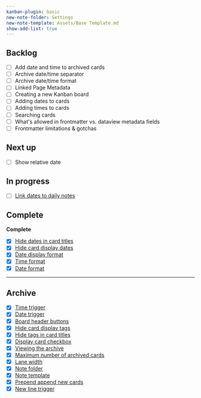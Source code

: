 ```yaml
---
kanban-plugin: basic
new-note-folder: Settings
new-note-template: Assets/Base Template.md
show-add-list: true
---
```


## Backlog

* [ ] Add date and time to archived cards
* [ ] Archive date/time separator
* [ ] Archive date/time format
* [ ] Linked Page Metadata
* [ ] Creating a new Kanban board
* [ ] Adding dates to cards
* [ ] Adding times to cards
* [ ] Searching cards
* [ ] What's allowed in frontmatter vs. dataview metadata fields
* [ ] Frontmatter limitations & gotchas

## Next up

* [ ] Show relative date

## In progress

* [ ] [Link dates to daily notes](Settings/Link%20dates%20to%20daily%20notes.md)

## Complete

**Complete**

* [x] [Hide dates in card titles](Settings/Hide%20dates%20in%20card%20titles.md)
* [x] [Hide card display dates](Settings/Hide%20card%20display%20dates.md)
* [x] [Date display format](Settings/Date%20display%20format.md)
* [x] [Time format](Settings/Time%20format.md)
* [x] [Date format](Settings/Date%20format.md)

---

## Archive

* [x] [Time trigger](Settings/Time%20trigger.md)
* [x] [Date trigger](Settings/Date%20trigger.md)
* [x] [Board header buttons](Settings/Board%20header%20buttons.md)
* [x] [Hide card display tags](Settings/Hide%20card%20display%20tags.md)
* [x] [Hide tags in card titles](Settings/Hide%20tags%20in%20card%20titles.md)
* [x] [Display card checkbox](Settings/Display%20card%20checkbox.md)
* [x] [Viewing the archive](How%20to/Viewing%20the%20archive.md)
* [x] [Maximum number of archived cards](Settings/Maximum%20number%20of%20archived%20cards.md)
* [x] [Lane width](Settings/Lane%20width.md)
* [x] [Note folder](Settings/Note%20folder.md)
* [x] [Note template](Settings/Note%20template.md)
* [x] [Prepend append new cards](Settings/Prepend%20append%20new%20cards.md)
* [x] [New line trigger](Settings/New%20line%20trigger.md)
